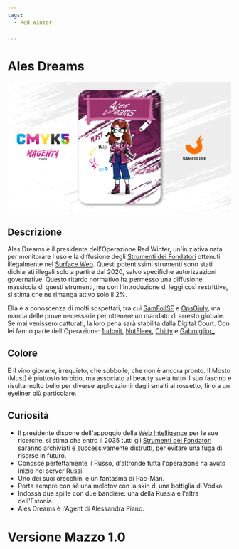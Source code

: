 ```yaml
---
tags:
  - Red Winter

...
```


# Ales Dreams

![alesdreams](../eg/M/alesdrams.jpg)

## Descrizione

Ales Dreams è il presidente dell'Operazione Red Winter, un'iniziativa nata per monitorare l'uso e la diffusione degli [Strumenti dei Fondatori](../Remix/tool.md) ottenuti illegalmente nel [Surface Web](../Remix/deep.md). Questi potentissimi strumenti sono stati dichiarati illegali solo a partire dal 2020, salvo specifiche autorizzazioni governative. Questo ritardo normativo ha permesso una diffusione massiccia di questi strumenti, ma con l'introduzione di leggi così restrittive, si stima che ne rimanga attivo solo il 2%.

Ella è a conoscenza di molti sospettati, tra cui [SamFollSF](../Remix/samfollsf.md) e [OpsGiuly](../Nero/opsgiuly.md), ma manca delle prove necessarie per ottenere un mandato di arresto globale. Se mai venissero catturati, la loro pena sarà stabilita dalla Digital Court. Con lei fanno parte dell'Operazione: [1udovìt](../Ciano/ludovit.md), [NotFleex](../Ciano/notfleex.md), [Chitty](../Magenta/chitty.md) e [Gabmiglior_](../Nero/gabmiglior.md).

## Colore

È il vino giovane, irrequieto, che sobbolle, che non è ancora pronto. Il Mosto (Must) è piuttosto torbido, ma associato al beauty svela tutto il suo fascino e risulta molto bello per diverse applicazioni: dagli smalti al rossetto, fino a un eyeliner più particolare.

## Curiosità

- Il presidente dispone dell'appoggio della [Web Intelligence](../Remix/deep.md) per le sue ricerche, si stima che entro il 2035 tutti gli [Strumenti dei Fondatori](../Remix/tool.md) saranno archiviati e successivamente distrutti, per evitare una fuga di risorse in futuro.
- Conosce perfettamente il Russo, d'altronde tutta l'operazione ha avuto inizio nei server Russi.
- Uno dei suoi orecchini è un fantasma di Pac-Man.
- Porta sempre con sè una molotov con la skin di una bottiglia di Vodka.
- Indossa due spille con due bandiere: una della Russia e l'altra dell'Estonia.
- Ales Dreams è l'Agent di Alessandra Piano.

# Versione Mazzo 1.0